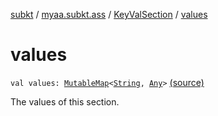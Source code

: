 [subkt](../../index.md) / [myaa.subkt.ass](../index.md) / [KeyValSection](index.md) / [values](./values.md)

# values

`val values: `[`MutableMap`](https://kotlinlang.org/api/latest/jvm/stdlib/kotlin.collections/-mutable-map/index.html)`<`[`String`](https://kotlinlang.org/api/latest/jvm/stdlib/kotlin/-string/index.html)`, `[`Any`](https://kotlinlang.org/api/latest/jvm/stdlib/kotlin/-any/index.html)`>` [(source)](https://github.com/Myaamori/SubKt/blob/master/src/main/kotlin/myaa/subkt/ass/parser.kt#L632)

The values of this section.

